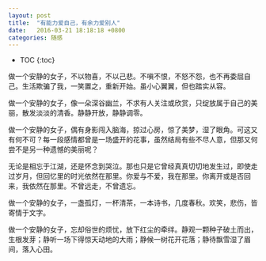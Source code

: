 ```yaml
---
layout: post
title:  "有能力爱自己，有余力爱别人"
date:   2016-03-21 18:18:18 +0800
categories: 随感
---
```

* TOC
{:toc}
<p>
	做一个安静的女子，不以物喜，不以己悲。不嗔不恨，不怒不怨，也不再委屈自己。生活欺骗了我，一笑置之，重新开始。虽小心翼翼，但也踏实从容。
</p>
<p>
    做一个安静的女子，像一朵深谷幽兰，不求有人关注或欣赏，只绽放属于自己的美丽，散发淡淡的清香。静静开放，静静调零。
</p>
<p>
    做一个安静的女子，偶有身影闯入脑海，掠过心房，惊了美梦，湿了眼角。可这又有何不可？每一段感情都曾是一场盛开的花事，虽然结局有些不尽人意，但那又何尝不是另一种遗憾的美丽呢？
</p>
<p>
    无论是相忘于江湖，还是怀念到哭泣。那也只是它曾经真真切切地发生过，即使走过岁月，但回忆里的时光依然在那里。你爱与不爱，我在那里。你离开或是否回来，我依然在那里。不曾远走，不曾遗忘。
</p>
<p>
做一个安静的女子，一盏孤灯，一杯清茶，一本诗书，几度春秋。欢笑，悲伤，皆寄情于文字。
</p>
<p>
做一个安静的女子，忘却俗世的烦忧，放下红尘的牵绊。静观一颗种子破土而出，生根发芽；静听一场下得惊天动地的大雨；静候一树花开花落；静待飘雪湿了眉间，落入心田。
</p> 